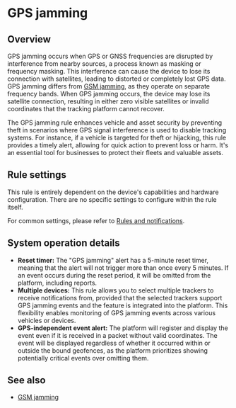 # GPS jamming

## Overview

GPS jamming occurs when GPS or GNSS frequencies are disrupted by interference from nearby sources, a process known as masking or frequency masking. This interference can cause the device to lose its connection with satellites, leading to distorted or completely lost GPS data. GPS jamming differs from [GSM jamming](../device-connection/gsm-jamming.md), as they operate on separate frequency bands. When GPS jamming occurs, the device may lose its satellite connection, resulting in either zero visible satellites or invalid coordinates that the tracking platform cannot recover.

The GPS jamming rule enhances vehicle and asset security by preventing theft in scenarios where GPS signal interference is used to disable tracking systems. For instance, if a vehicle is targeted for theft or hijacking, this rule provides a timely alert, allowing for quick action to prevent loss or harm. It's an essential tool for businesses to protect their fleets and valuable assets.

## Rule settings

This rule is entirely dependent on the device's capabilities and hardware configuration. There are no specific settings to configure within the rule itself.

For common settings, please refer to [Rules and notifications](../).

## System operation details

* **Reset timer:** The "GPS jamming" alert has a 5-minute reset timer, meaning that the alert will not trigger more than once every 5 minutes. If an event occurs during the reset period, it will be omitted from the platform, including reports.
* **Multiple devices:** This rule allows you to select multiple trackers to receive notifications from, provided that the selected trackers support GPS jamming events and the feature is integrated into the platform. This flexibility enables monitoring of GPS jamming events across various vehicles or devices.
* **GPS-independent event alert:** The platform will register and display the event even if it is received in a packet without valid coordinates. The event will be displayed regardless of whether it occurred within or outside the bound geofences, as the platform prioritizes showing potentially critical events over omitting them.

## See also

* [GSM jamming](../device-connection/gsm-jamming.md)
